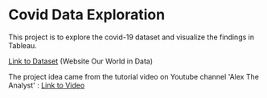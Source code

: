 # Covid Data Exploration
This project is to explore the covid-19 dataset and visualize the findings in Tableau.

[Link to Dataset](https://ourworldindata.org/covid-deaths) (Website Our World in Data)

The project idea came from the tutorial video on Youtube channel 'Alex The Analyst' : [Link to Video](https://www.youtube.com/watch?v=qfyynHBFOsM)
